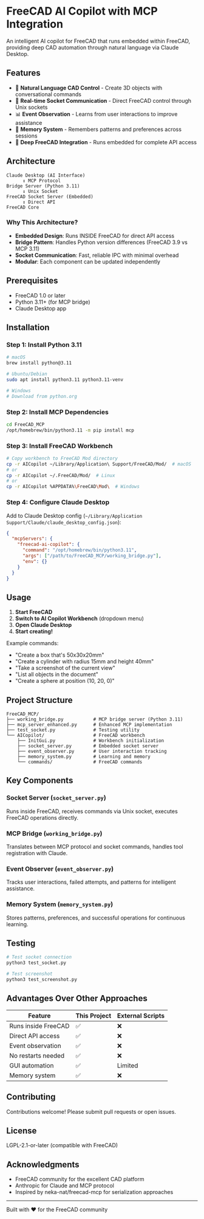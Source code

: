 # FreeCAD AI Copilot with MCP Integration

An intelligent AI copilot for FreeCAD that runs embedded within FreeCAD, providing deep CAD automation through natural language via Claude Desktop.

## Features

- 🤖 **Natural Language CAD Control** - Create 3D objects with conversational commands
- 🔧 **Real-time Socket Communication** - Direct FreeCAD control through Unix sockets
- 📊 **Event Observation** - Learns from user interactions to improve assistance
- 💾 **Memory System** - Remembers patterns and preferences across sessions
- 🎯 **Deep FreeCAD Integration** - Runs embedded for complete API access

## Architecture

```
Claude Desktop (AI Interface)
      ↕️ MCP Protocol
Bridge Server (Python 3.11)
      ↕️ Unix Socket
FreeCAD Socket Server (Embedded)
      ↕️ Direct API
FreeCAD Core
```

### Why This Architecture?

- **Embedded Design**: Runs INSIDE FreeCAD for direct API access
- **Bridge Pattern**: Handles Python version differences (FreeCAD 3.9 vs MCP 3.11)
- **Socket Communication**: Fast, reliable IPC with minimal overhead
- **Modular**: Each component can be updated independently

## Prerequisites

- FreeCAD 1.0 or later
- Python 3.11+ (for MCP bridge)
- Claude Desktop app

## Installation

### Step 1: Install Python 3.11

```bash
# macOS
brew install python@3.11

# Ubuntu/Debian  
sudo apt install python3.11 python3.11-venv

# Windows
# Download from python.org
```

### Step 2: Install MCP Dependencies

```bash
cd FreeCAD_MCP
/opt/homebrew/bin/python3.11 -m pip install mcp
```

### Step 3: Install FreeCAD Workbench

```bash
# Copy workbench to FreeCAD Mod directory
cp -r AICopilot ~/Library/Application\ Support/FreeCAD/Mod/  # macOS
# or
cp -r AICopilot ~/.FreeCAD/Mod/  # Linux
# or  
cp -r AICopilot %APPDATA%\FreeCAD\Mod\  # Windows
```

### Step 4: Configure Claude Desktop

Add to Claude Desktop config (`~/Library/Application Support/Claude/claude_desktop_config.json`):

```json
{
  "mcpServers": {
    "freecad-ai-copilot": {
      "command": "/opt/homebrew/bin/python3.11",
      "args": ["/path/to/FreeCAD_MCP/working_bridge.py"],
      "env": {}
    }
  }
}
```

## Usage

1. **Start FreeCAD**
2. **Switch to AI Copilot Workbench** (dropdown menu)
3. **Open Claude Desktop**
4. **Start creating!**

Example commands:
- "Create a box that's 50x30x20mm"
- "Create a cylinder with radius 15mm and height 40mm"
- "Take a screenshot of the current view"
- "List all objects in the document"
- "Create a sphere at position (10, 20, 0)"

## Project Structure

```
FreeCAD_MCP/
├── working_bridge.py           # MCP bridge server (Python 3.11)
├── mcp_server_enhanced.py      # Enhanced MCP implementation
├── test_socket.py              # Testing utility
└── AICopilot/                  # FreeCAD workbench
    ├── InitGui.py              # Workbench initialization
    ├── socket_server.py        # Embedded socket server
    ├── event_observer.py       # User interaction tracking
    ├── memory_system.py        # Learning and memory
    └── commands/               # FreeCAD commands
```

## Key Components

### Socket Server (`socket_server.py`)
Runs inside FreeCAD, receives commands via Unix socket, executes FreeCAD operations directly.

### MCP Bridge (`working_bridge.py`)  
Translates between MCP protocol and socket commands, handles tool registration with Claude.

### Event Observer (`event_observer.py`)
Tracks user interactions, failed attempts, and patterns for intelligent assistance.

### Memory System (`memory_system.py`)
Stores patterns, preferences, and successful operations for continuous learning.

## Testing

```bash
# Test socket connection
python3 test_socket.py

# Test screenshot
python3 test_screenshot.py
```

## Advantages Over Other Approaches

| Feature | This Project | External Scripts |
|---------|-------------|------------------|
| Runs inside FreeCAD | ✅ | ❌ |
| Direct API access | ✅ | ❌ |
| Event observation | ✅ | ❌ |
| No restarts needed | ✅ | ❌ |
| GUI automation | ✅ | Limited |
| Memory system | ✅ | ❌ |

## Contributing

Contributions welcome! Please submit pull requests or open issues.

## License

LGPL-2.1-or-later (compatible with FreeCAD)

## Acknowledgments

- FreeCAD community for the excellent CAD platform
- Anthropic for Claude and MCP protocol
- Inspired by neka-nat/freecad-mcp for serialization approaches

---

Built with ❤️ for the FreeCAD community